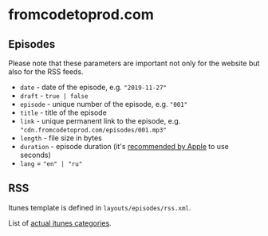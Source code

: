 # fromcodetoprod.com

## Episodes

Please note that these parameters are important not only for the website
but also for the RSS feeds.

- `date` - date of the episode, e.g. `"2019-11-27"`
- `draft` - `true | false`
- `episode` - unique number of the episode, e.g. `"001"`
- `title` - title of the episode
- `link` - unique permanent link to the episode, e.g. `"cdn.fromcodetoprod.com/episodes/001.mp3"`
- `length` - file size in bytes
- `duration` - episode duration (it's [recommended by Apple](https://help.apple.com/itc/podcasts_connect/#/itcb54353390) to use seconds)
- `lang` = `"en" | "ru"`

## RSS

Itunes template is defined in `layouts/episodes/rss.xml`. 

List of [actual itunes categories](https://help.apple.com/itc/podcasts_connect/#/itc9267a2f12).
